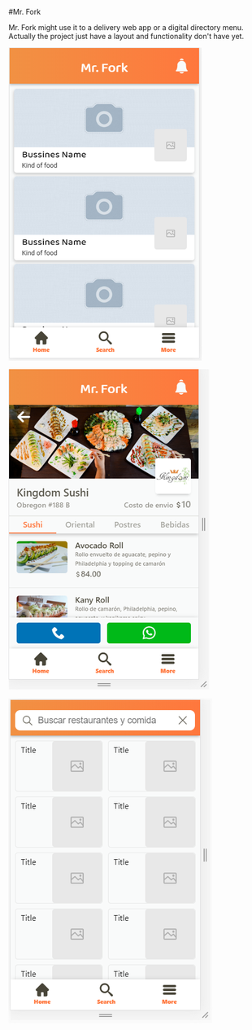 #Mr. Fork

Mr. Fork might use it to a delivery web app or a digital directory menu. Actually the project just have a layout and functionality don't have yet.

![Volume Notifications](https://github.com/Mackial/Mr-Fork/blob/master/mrfork_0.PNG)

![Volume Notifications](https://github.com/Mackial/Mr-Fork/blob/master/mrfork_1.PNG)

![Volume Notifications](https://github.com/Mackial/Mr-Fork/blob/master/mrfork_2.PNG)
